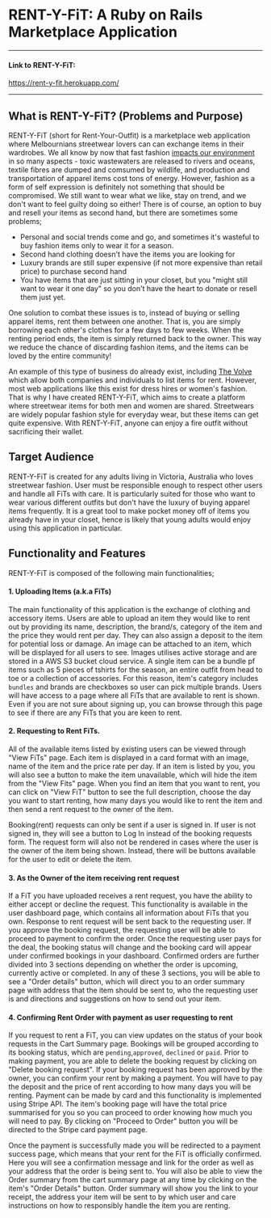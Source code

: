 # RENT-Y-FiT: A Ruby on Rails Marketplace Application
---
#### Link to RENT-Y-FiT: 

https://rent-y-fit.herokuapp.com/ 

---
## What is RENT-Y-FiT? (Problems and Purpose)
RENT-Y-FiT (short for Rent-Your-Outfit) is a marketplace web application where Melbournians streetwear lovers can can exchange items in their wardrobes. 
We all know by now that fast fashion [impacts our environment](https://www.sustainyourstyle.org/old-environmental-impacts) in so many aspects - toxic wastewaters are released to rivers and oceans, textile fibres are dumped and comsumed by wildlife, and production and transportation of apparel items cost tons of energy. However, fashion as a form of self expression is definitely not something that should be compromised. We still want to wear what we like, stay on trend, and we don't want to feel guilty doing so either!
There is of course, an option to buy and resell your items as second hand, but there are sometimes some problems;

- Personal and social trends come and go, and sometimes it's wasteful to buy fashion items only to wear it for a season.
- Second hand clothing doesn't have the items you are looking for
- Luxury brands are still super expensive (if not more expensive than retail price) to purchase second hand
- You have items that are just sitting in your closet, but you "might still want to wear it one day" so you don't have the heart to donate or resell them just yet.

One solution to combat these issues is to, instead of buying or selling apparel items, rent them between one another. That is, you are simply borrowing each other's clothes for a few days to few weeks. When the renting period ends, the item is simply returned back to the owner. This way we reduce the chance of discarding fashion items, and the items can be loved by the entire community!

An example of this type of business do already exist, including [The Volve](https://www.thevolte.com/) which allow both companies and individuals to list items for rent. However, most web applications like this exist for dress hires or women's fashion. That is why I have created RENT-Y-FiT, which aims to create a platform where streetwear items for both men and women are shared. Streetwears are widely popular fashion style for everyday wear, but these items can get quite expensive. With RENT-Y-FiT, anyone can enjoy a fire outfit without sacrificing their wallet. 

## Target Audience
RENT-Y-FiT is created for any adults living in Victoria, Australia who loves streetwear fashion. User must be responsible enough to respect other users and handle all FiTs with care. It is particularly suited for those who want to wear various different outfits but don't have the luxury of buying apparel items frequently. It is a great tool to make pocket money off of items you already have in your closet, hence is likely that young adults would enjoy using this application in particular. 

## Functionality and Features
RENT-Y-FiT is composed of the following main functionalities;
#### 1. Uploading Items (a.k.a FiTs)

The main functionality of this application is the exchange of clothing and accessory items. Users are able to upload an item they would like to rent out by providing its name, description, the brand/s, category of the item and the price they would rent per day. They can also assign a deposit to the item for potential loss or damage. An image can be attached to an item, which will be displayed for all users to see. Images utilises active storage and are stored in a AWS S3 bucket cloud service. A single item can be a bundle pf items such as 5 pieces of tshirts for the season, an entire outfit from head to toe or a collection of accessories. For this reason, item's category includes `bundles` and brands are checkboxes so user can pick multiple brands. Users will have access to a page where all FiTs that are available to rent is shown. Even if you are not sure about signing up, you can browse through this page to see if there are any FiTs that you are keen to rent.


#### 2. Requesting to Rent FiTs.

All of the available items listed by existing users can be viewed through "View FiTs" page. Each item is displayed in a card format with an image, name of the item and the price rate per day. If an item is listed by you, you will also see a button to make the item unavailable, which will hide the item from the "View Fits" page.  When you find an item that you want to rent, you can click on "View FiT" button to see the full description, choose the day you want to start renting, how many days you would like to rent the item and then send a rent request to the owner of the item. 

Booking(rent) requests can only be sent if a user is signed in. If user is not signed in, they will see a button to Log In instead of the booking requests form. The request form will also not be rendered in cases where the user is the owner of the item being shown. Instead, there will be buttons available for the user to edit or delete the item.

#### 3. As the Owner of the item receiving rent request

If a FiT you have uploaded receives a rent request, you have the ability to either accept or decline the request. This functionality is available in the user dashboard page, which contains all information about FiTs that you own. Response to rent request will be sent back to the requesting user. If you approve the booking request, the requesting user will be able to proceed to payment to confirm the order. Once the requesting user pays for the deal, the booking status will change and the booking card will appear under confirmed bookings in your dashboard. Confirmed orders are further divided into 3 sections depending on whether the order is upcoming, currently active or completed. In any of these 3 sections, you will be able to see a "Order details" button, which will direct you to an order summary page with address that the item should be sent to, who the requesting user is and directions and suggestions on how to send out your item.


#### 4. Confirming Rent Order with payment as user requesting to rent

If you request to rent a FiT, you can view updates on the status of your book requests in the Cart Summary page. Bookings will be grouped according to its booking status, which are `pending`,`approved`, `declined` or `paid`. Prior to making payment, you are able to delete the booking request by clicking on "Delete booking request". If your booking request has been approved by the owner, you can confirm your rent by making a payment. You will have to pay the deposit and the price of rent according to how many days you will be renting. Payment can be made by card and this functionality is implemented using Stripe API. 
The item's booking page will have the total price summarised for you so you can proceed to order knowing how much you will need to pay. By clicking on "Proceed to Order" button you will be directed to the Stripe card payment page. 

Once the payment is successfully made you will be redirected to a payment success page, which means that your rent for the FiT is officially confirmed. Here you will see a confirmation message and link for the order as well as your address that the order is being sent to. You will also be able to view the Order summary from the cart summary page at any time by clicking on the item's "Order Details" button. Order summary will show you the link to your receipt, the address your item will be sent to by which user and care instructions on how to responsibly handle the item you are renting.

